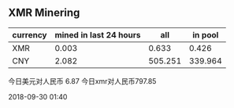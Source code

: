 ## XMR Minering

|currency|mined in last 24 hours|all|in pool|
|---|---|---|---|
|XMR|0.003|0.633|0.426|
|CNY|2.082|505.251|339.964|

今日美元对人民币 6.87	今日xmr对人民币797.85


2018-09-30 01:40